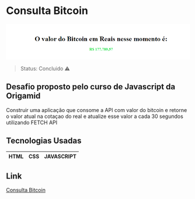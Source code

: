 # Consulta Bitcoin

![header](img/projeto.png)

> Status: Concluido ⚠️

## Desafio proposto pelo curso de Javascript da Origamid

<p>Construir uma aplicação que consome a API com valor do bitcoin e retorne o valor atual na cotaçao do real e atualize esse valor a cada 30 segundos utilizando FETCH API</p>

## Tecnologias Usadas

| HTML | CSS | JAVASCRIPT |
| ---- | --- | ---------- |

## Link

[Consulta Bitcoin](https://consulta-bitcoin.vercel.app/)
